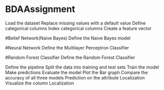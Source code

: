 # BDAAssignment

Load the dataset
Replace missing values with a default value
Define categorical columns
Index categorical columns
Create a feature vector

#Belief Network(Naive Bayes)
Define the Naive Bayes model

#Neural Network
Define the Multilayer Perceptron Classifier

#Random Forest Classifier
Define the Random Forest Classifier

Define the pipeline
Split the data into training and test sets
Train the model
Make predictions
Evaluate the model
Plot the Bar graph
Compare the accuracy of all three models
Prediction on the attribute Localization
Visualize the column Localization






